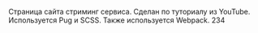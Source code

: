 Страница сайта стриминг сервиса. Сделан по туториалу из YouTube. Используется Pug и SCSS. Также используется Webpack. 234
